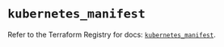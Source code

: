 # `kubernetes_manifest`

Refer to the Terraform Registry for docs: [`kubernetes_manifest`](https://registry.terraform.io/providers/hashicorp/kubernetes/2.31.0/docs/resources/manifest).
